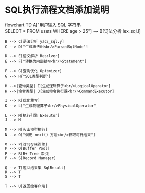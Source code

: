# SQL执行流程文档添加说明

flowchart TD
    A["用户输入 SQL 字符串<br/>SELECT * FROM users WHERE age > 25"] --> B[词法分析 lex_sql.l]
    
    B --> C[语法分析 yacc_sql.y]
    C --> D["生成语法树<br/>ParsedSqlNode"]
    
    D --> E[语义解析 Resolver]
    E --> F["转换为内部结构<br/>Statement"]
    
    F --> G[查询优化 Optimizer]
    G --> H{"SQL类型判断"}
    
    H -->|查询类型| I[生成逻辑算子<br/>LogicalOperator]
    H -->|命令类型| J[生成命令执行器<br/>CommandExecutor]
    
    I --> K[优化重写]
    K --> L["生成物理算子<br/>PhysicalOperator"]
    
    L --> M[执行引擎 Executor]
    J --> M
    
    M --> N[火山模型执行]
    N --> O["调用 next() 方法<br/>获取每行结果"]
    
    O --> P[访问存储引擎]
    P --> Q[Buffer Pool]
    P --> R[B+ Tree 索引]
    P --> S[Record Manager]
    
    Q --> T[返回结果集 SqlResult]
    R --> T
    S --> T
    
    T --> U[返回给客户端]
